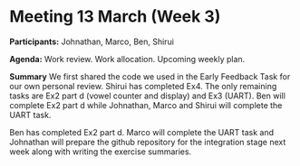 # Meeting 13 March (Week 3)

**Participants:** Johnathan, Marco, Ben, Shirui

**Agenda:**
    Work review.
    Work allocation.
    Upcoming weekly plan.

__Summary__
We first shared the code we used in the Early Feedback Task for our own personal review.
Shirui has completed Ex4. The only remaining tasks are Ex2 part d (vowel counter
and display) and Ex3 (UART).
Ben will complete Ex2 part d while Johnathan, Marco and Shirui will complete the UART
task.

Ben has completed Ex2 part d. Marco will complete the UART task and Johnathan will prepare
the github repository for the integration stage next week along with writing the
exercise summaries.

